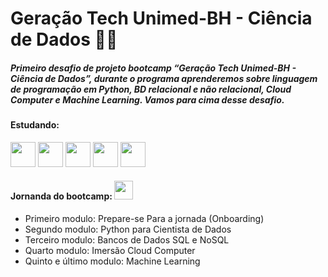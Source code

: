 # Geração Tech Unimed-BH - Ciência de Dados 👨‍🎓

##### Primeiro desafio de projeto bootcamp “Geração Tech Unimed-BH - Ciência de Dados”, durante o programa aprenderemos sobre linguagem de programação em Python, BD relacional e não relacional, Cloud Computer e Machine Learning. Vamos para cima desse desafio. 

#### Estudando:
<img src="https://cdn.jsdelivr.net/gh/devicons/devicon/icons/github/github-original.svg" width="40" height="40" /> <img src="https://cdn.jsdelivr.net/gh/devicons/devicon/icons/python/python-original-wordmark.svg" width="40" height="40"/> <img src="https://cdn.jsdelivr.net/gh/devicons/devicon/icons/mysql/mysql-original-wordmark.svg" width="40" height="40"/> <img src="https://cdn.jsdelivr.net/gh/devicons/devicon/icons/googlecloud/googlecloud-original.svg" width="40" height="40" /> <img src="https://cdn.jsdelivr.net/gh/devicons/devicon/icons/godot/godot-original.svg" width="40" height="40" />


#### Jornanda do bootcamp: <img src="https://cdn.jsdelivr.net/gh/devicons/devicon/icons/composer/composer-line.svg" width="30" height="30"  />

- Primeiro modulo: Prepare-se Para a jornada (Onboarding)
- Segundo modulo: Python para Cientista de Dados 
- Terceiro modulo: Bancos de Dados SQL e NoSQL
- Quarto modulo: Imersão Cloud Computer
- Quinto e último modulo: Machine Learning
